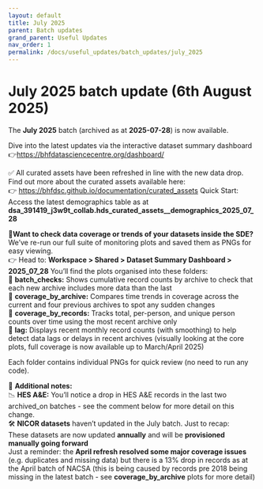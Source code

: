 ```yaml
---
layout: default
title: July 2025
parent: Batch updates
grand_parent: Useful Updates
nav_order: 1
permalink: /docs/useful_updates/batch_updates/july_2025
---
```

# July 2025 batch update (6th August 2025)

The **July 2025** batch (archived as at **2025-07-28**) is now available.

Dive into the latest updates via the interactive dataset summary dashboard  
👉https://bhfdatasciencecentre.org/dashboard/

✅ All curated assets have been refreshed in line with the new data drop.
Find out more about the curated assets available here:  
👉 https://bhfdsc.github.io/documentation/curated_assets 
Quick Start: Access the latest demographics table as at **dsa_391419_j3w9t_collab.hds_curated_assets__demographics_2025_07_28**

👀**Want to check data coverage or trends of your datasets inside the SDE?**  
We’ve re-run our full suite of monitoring plots and saved them as PNGs for easy viewing.  
👉 Head to:
**Workspace > Shared > Dataset Summary Dashboard > 2025_07_28**
You’ll find the plots organised into these folders:  
📁 **batch_checks:** Shows cumulative record counts by archive to check that each new archive includes more data than the last  
📁 **coverage_by_archive:** Compares time trends in coverage across the current and four previous archives to spot any sudden changes  
📁 **coverage_by_records:** Tracks total, per-person, and unique person counts over time using the most recent archive only  
📁 **lag:** Displays recent monthly record counts (with smoothing) to help detect data lags or delays in recent archives (visually looking at the core plots, full coverage is now available up to March/April 2025)

Each folder contains individual PNGs for quick review (no need to run any code).

📌 **Additional notes:**  
📉 **HES A&E:** You’ll notice a drop in HES A&E records in the last two archived_on batches - see the comment below for more detail on this change.  
🛠️ **NICOR datasets** haven’t updated in the July batch. Just to recap:  
These datasets are now updated **annually** and will be **provisioned manually going forward**  
Just a reminder: the **April refresh resolved some major coverage issues** (e.g. duplicates and missing data) but there is a 13% drop in records as at the April batch of NACSA (this is being caused by records pre 2018 being missing in the latest batch - see **coverage_by_archive** plots for more detail)

